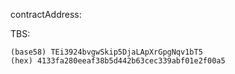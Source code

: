 contractAddress:

TBS:

    (base58) TEi3924bvgwSkip5DjaLApXrGpgNqv1bT5
    (hex) 4133fa280eeaf38b5d442b63cec339abf01e2f00a5

